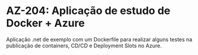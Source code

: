 # AZ-204: Aplicação de estudo de Docker + Azure

Aplicação .net de exemplo com um Dockerfile para realizar alguns testes na publicação de containers, CD/CD e Deployment Slots no Azure.
